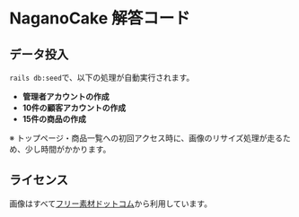 # NaganoCake 解答コード

## データ投入

`rails db:seed`で、以下の処理が自動実行されます。

- **管理者アカウントの作成**
- **10件の顧客アカウントの作成**
- **15件の商品の作成**

※ トップページ・商品一覧への初回アクセス時に、画像のリサイズ処理が走るため、少し時間がかかります。

## ライセンス

画像はすべて[フリー素材ドットコム](https://free-materials.com/)から利用しています。

